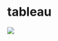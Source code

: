 # tableau

[![](https://visitcount.itsvg.in/api?id=huseyincenik.tableau&label=Profile%20Views&color=10&icon=9&pretty=false)](https://visitcount.itsvg.in)


